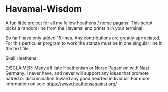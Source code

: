 # Havamal-Wisdom
A fun little project for all my fellow heathens / norse pagans. This script picks a random line from the Havamal and prints it in your terminal.


So far I have only added 15 lines. Any contributions are greatly aprreciated. For this perticular program to work the stanza must be in one singular line in the text file.

Skall Heathens.

DISCLAIMER:
Many affiliate Heathenism or Norse Paganism with Nazi Germany. I never have, and never will support any ideas that promote hatred or discrimination toward any good hearted individual. For more information on see: https://www.heathensagainst.org/
